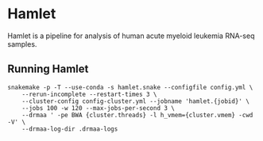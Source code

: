 # Hamlet

Hamlet is a pipeline for analysis of human acute myeloid leukemia RNA-seq samples.


## Running Hamlet

    snakemake -p -T --use-conda -s hamlet.snake --configfile config.yml \
        --rerun-incomplete --restart-times 3 \
        --cluster-config config-cluster.yml --jobname 'hamlet.{jobid}' \
        --jobs 100 -w 120 --max-jobs-per-second 3 \
        --drmaa ' -pe BWA {cluster.threads} -l h_vmem={cluster.vmem} -cwd -V' \
        --drmaa-log-dir .drmaa-logs
